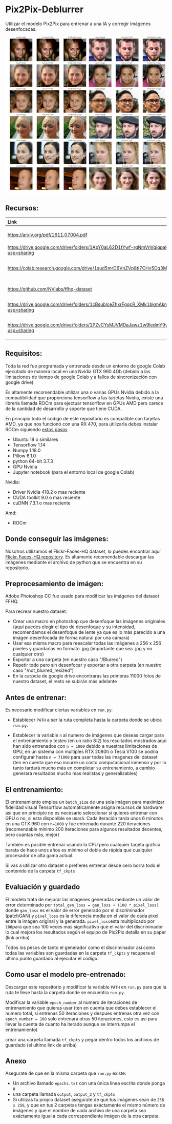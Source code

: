# Pix2Pix-Deblurrer

Utilizar el modelo Pix2Pix para entrenar a una IA y corregir imágenes desenfocadas.

![Image](./total.jpg)

## Recursos:

| Link                      | Descripción
| :--------------           | :----------
| https://arxiv.org/pdf/1611.07004.pdf| Paper original Pix2Pix.
| https://drive.google.com/drive/folders/1ApY0aL62D1tYwf-rgNmVnVgigpaK3jQq?usp=sharing | Mas ejemplos.
| https://colab.research.google.com/drive/1sud5mrD6VnZVp8ti7CHv5Dq3MJmdseEj | Codigo original (Google Colab)
| https://github.com/NVlabs/ffhq-dataset  | Flickr-Faces-HQ dataset.
| https://drive.google.com/drive/folders/1cBsublceZhxrFgqcR_XMk1bkmAkmnKiY?usp=sharing | Carpeta Google Drive.
| https://drive.google.com/drive/folders/1PZvCYsMJVMDaJawz1w9ledmY9yWrciQc?usp=sharing | Modelo pre-entrenado (tf_ckpts)

## Requisitos:

Toda la red fue programada y entrenada desde un entorno de google Colab ejecutado de manera local en una Nvidia GTX 960 4Gb (debido a las limitaciones de tiempo de google Colab y a fallos de sincronización con google drive)

Es altamente recomendable utilizar una o varias GPUs Nvidia debido a la compatibilidad que proporciona tensorflow a las tarjetas Nvidia, existe una librería llamada ROCm para ejectuar tensorflow en GPUs AMD pero carece de la cantidad de desarrollo y soporte que tiene CUDA. 

En principio todo el codigo de este repositorio es compatible con tarjetas AMD, ya que nos funcionó con una RX 470, para utilizarla debes instalar ROCm siguiendo [estos pasos](https://github.com/ROCmSoftwarePlatform/tensorflow-upstream/blob/develop-upstream/rocm_docs/tensorflow-install-basic.md)

- Ubuntu 18 o similares
- Tensorflow 1.14
- Numpy 1.18.0
- Pillow 6.1.0
- python 64-bit 3.7.3
- GPU Nvidia
- Jupyter notebook (para el entorno local de google Colab)

Nvidia:

- Driver Nvidia 418.2 o mas reciente
- CUDA toolkit 9.0 o mas reciente
- cuDNN 7.3.1 o mas reciente

Amd:

- ROCm



## Donde conseguir las imágenes:

Nosotros utilizamos el Flickr-Faces-HQ dataset, lo puedes encontrar aquí [Flickr-Faces-HQ repository](https://github.com/NVlabs/ffhq-dataset).
Es áltamente recomendable descargar las imágenes mediante el archivo de python que se encuentra en su repositorio.


## Preprocesamiento de imágen:

Adobe Photoshop CC fue usado para modificar las imágenes del dataset FFHQ.

Para recrear nuestro dataset:
- Crear una macro en photoshop que desenfoque las imágenes originales (aquí puedes elegir el tipo de desenfoque y su intensidad, recomendamos el desenfoque de lente ya que es lo más parecido a una imágen desenfocada de forma natural por una cámara)
- Usar esa misma macro para reescalar todas las imágenes a 256 x 256 pixeles y guardarlas en formato .jpg (importante que sea .jpg y no cualquier otro)
- Exportar a una carpeta (en nuestro caso "/Blurred")
- Repetir todo pero sin desenfocar y exportar a otra carpeta (en nuestro caso "/not_blurred_resized")
- En la carpeta de google drive encontraras las primeras 11000 fotos de nuestro dataset, el resto se subirán más adelante



## Antes de entrenar:

Es necesario modificar ciertas variables en `run.py`:

- Establecer `PATH` a ser la ruta completa hasta la carpeta donde se ubica `run.py`.

- Establecer la variable `n` al numero de imágenes que deseas cargar para el entrenamiento y testeo (en un ratio 8:2)
  los resultados mostrados aqui han sido entrenados con `n = 1000` debido a nuestras limitaciones de GPU, en un sistema
  con multiples RTX 2080ti o Tesla V100 se podria configurar hasta `n = 71000` para usar todas las imagenes del dataset
  (ten en cuenta que eso incurre un costo computacional inmenso y por lo tanto tardará mucho más en completar su 
  entrenamiento, a cambio generará resultados mucho mas realistas y generalizables)
  

## El entrenamiento:

El entrenamiento emplea un `batch_size` de una sola imágen para maximizar fidelidad visual
Tensorflow automáticamente asigna recursos de hardware así que en principio no es necesario seleccionar si quieres entrenar con GPU o no, si esta disponible se usará.
Cada iteración tarda unos 6 minutos en una GTX 960 con `n=1000` y fue entrenado durante 220 iteraciones (recomendable mínimo 200 iteraciones para algunos resultados decentes, pero cuantas más, mejor)

También es posible entrenar usando la CPU pero cualquier tarjeta gráfica barata de hace unos años es minimo el doble de rápida que cualquier procesador de alta gama actual.

Si vas a utilizar otro dataset o prefieres entrenar desde cero borra todo el contenido de la carpeta `tf_ckpts`


## Evaluación y guardado

El modelo trata de mejorar las imágenes generadas mediante un valor de error determinado por `total_gen_loss = gan_loss + (100 * pixel_loss)` donde `gan_loss` es el valor de error generado por el discriminador (patchGAN) y `pixel_loss` es la diferencia media en el valor de cada pixel entre la imágen original y la generada. `pixel_loss`esta multiplicado por `100`para que sea 100 veces mas significativo que el valor del discriminador lo cual mejora los resultados según el equipo de Pix2Pix detalla en su paper (link arriba).

Todos los pesos de tanto el generador como el discriminador así como todas las variables son guardadas en la carpeta `tf_ckpts` y recupera el ultimo punto guardado al ejecutar el codigo.


## Como usar el modelo pre-entrenado:

Descargar este repositorio y modificar la variable `PATH` en `run.py` para que la ruta te lleve hasta la carpeta donde se encuentra `run.py`.

Modificar la variable `epoch_number` al numero de iteraciones de entrenamiento que quieras usar (ten en cuenta que debes establecer el numero total, si entrenas 50 iteraciones y despues entrenas otra vez con `epoch_number = 100` solo entrenará otras 50 iteraciones, esto es asi para llevar la cuenta de cuanto ha iterado aunque se interrumpa el entrenamiento)

crear una carpeta llamada `tf_ckpts` y pegar dentro todos los archivos de guardado (el ultimo link de arriba)


## Anexo

Asegurate de que en la misma carpeta que `run.py` existe:
- Un archivo llamado `epochs.txt` con una única línea escrita donde ponga `0`
- una carpeta llamada `output`, `output_2` y `tf_ckpts`
- Si utilizas tu propio dataset asegúrate de que tus imágenes sean de `256 x 256`, y que en tus 2 carpetas tengas 
  exáctamente el mismo número de imágenes y que el nombre de cada archivo de una carpeta sea exáctamente igual a cada 
  correspondiente imágen de la otra carpeta.






